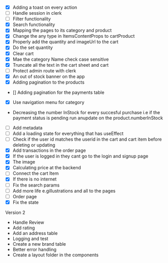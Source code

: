 - [x] Adding a toast on every action
- [ ] Handle session in clerk
- [ ] Filter functionality
- [x] Search functionality
- [x] Mapping the pages to its category and product
- [x] Change the any type in ItemsContentProps to cartProduct
- [x] Properly add the quantity and imageUrl to the cart
- [x] Do the set quantity
- [x] Clear cart
- [x] Mae the category Name check case sensitive
- [x] Truncate all the text in the cart sheet and cart
- [ ] Protect admin route with clerk
- [x] An out of stock banner on the app
- [x] Adding pagination to the products
- [] Adding pagination for the payments table
- [x] Use navigation menu for category
- Decreasing the number InStock for every succesful purchase i.e if the payment status is pending run anupdate on the product.numberInStock
- [ ] Add metadata
- [ ] Add a loading state for everything that has useEffect
- [ ] Check if the user id matches the userid in the cart and cart item before deleting or  updating
- [x] Add transactions in the order page
- [x] If the user is logged in they cant go to the login and signup page
- [x] The image
- [x] Calculating price at the backend
- [ ] Connect the cart Item
- [x] If there is no internet
- [ ] Fix the search params
- [ ] Add more life e.gillustrations and all to the pages
- [ ] Order page
- [x] Fix the state

Version 2
- Handle Review
- Add rating
- Add an address table
- Logging and test
- Create a new brand table
- Better error handling
- Create a layout folder in the components

